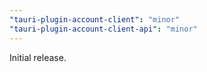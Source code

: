 ```yaml
---
"tauri-plugin-account-client": "minor"
"tauri-plugin-account-client-api": "minor"
---
```


Initial release.
